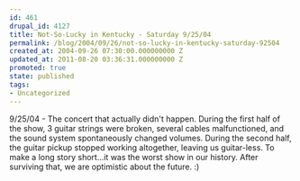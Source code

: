 ```yaml
---
id: 461
drupal_id: 4127
title: Not-So-Lucky in Kentucky - Saturday 9/25/04
permalink: /blog/2004/09/26/not-so-lucky-in-kentucky-saturday-92504
created_at: 2004-09-26 07:30:00.000000000 Z
updated_at: 2011-08-20 03:36:31.000000000 Z
promoted: true
state: published
tags:
- Uncategorized
---
```

9/25/04 - The concert that actually didn't happen. During the first half of the show, 3 guitar strings were broken, several cables malfunctioned, and the sound system spontaneously changed volumes. During the second half, the guitar pickup stopped working altogether, leaving us guitar-less. To make a long story short...it was the worst show in our history. After surviving that, we are optimistic about the future. :)
